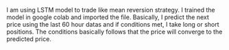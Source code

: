 I am using LSTM model to trade like mean reversion strategy.
I trained the model in google colab and imported the file.
Basically, I predict the next price using the last 60 hour datas and if conditions met, I take long or short positions.
The conditions basically follows that the price will converge to the predicted price.

